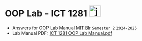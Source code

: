 # OOP Lab - ICT 1281 <img src="https://cdn.jsdelivr.net/gh/devicons/devicon/icons/java/java-original.svg" height="35" alt="java logo"  /> <img width="7" />
- Answers for OOP Lab Manual [MIT Blr](https://www.manipal.edu/mu/campuses/mahe-bengaluru/academics/institution-list/mitblr.html) `Semester 2` `2024-2025`
- Lab Manual PDF: [ICT 1281 OOP Lab Manual.pdf](https://github.com/user-attachments/files/18490829/ICT.1281.OOP.Lab.Manual.pdf)
